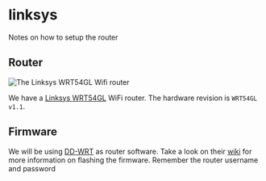 # linksys
Notes on how to setup the router

## Router
![The Linksys WRT54GL Wifi router](https://www.linksys.com/images/productmt/834028/372.jpg)

We have a [Linksys WRT54GL][wrt54gl] WiFi router. The hardware revision is `WRT54GL v1.1`.

## Firmware
We will be using [DD-WRT][dd-wrt] as router software. Take a look on their [wiki][firmware] for more information on flashing the firmware.
Remember the router username and password

##

[wrt54gl]: https://www.linksys.com/us/p/P-WRT54GL/
[dd-wrt]: https://wiki.dd-wrt.com
[firmware]: https://wiki.dd-wrt.com/wiki/index.php/Linksys_WRT54GL#Firmware